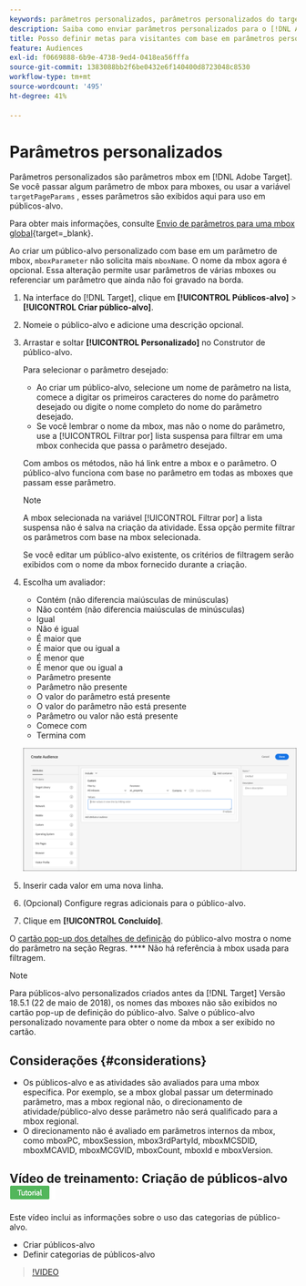 ```yaml
---
keywords: parâmetros personalizados, parâmetros personalizados do target, targetpageparams, parâmetros mbox de segmentação
description: Saiba como enviar parâmetros personalizados para o [!DNL Adobe Target] para uso em públicos-alvo.
title: Posso definir metas para visitantes com base em parâmetros personalizados?
feature: Audiences
exl-id: f0669888-6b9e-4738-9ed4-0418ea56fffa
source-git-commit: 1383088bb2f6be0432e6f140400d8723048c8530
workflow-type: tm+mt
source-wordcount: '495'
ht-degree: 41%

---
```


# Parâmetros personalizados

Parâmetros personalizados são parâmetros mbox em [!DNL Adobe Target]. Se você passar algum parâmetro de mbox para mboxes, ou usar a variável `targetPageParams` , esses parâmetros são exibidos aqui para uso em públicos-alvo.

Para obter mais informações, consulte [Envio de parâmetros para uma mbox global](https://experienceleague.corp.adobe.com/docs/target-dev/developer/client-side/global-mbox/pass-parameters-to-global-mbox.html){target=_blank}.

Ao criar um público-alvo personalizado com base em um parâmetro de mbox, `mboxParameter` não solicita mais `mboxName`. O nome da mbox agora é opcional. Essa alteração permite usar parâmetros de várias mboxes ou referenciar um parâmetro que ainda não foi gravado na borda.

1. Na interface do [!DNL Target], clique em **[!UICONTROL Públicos-alvo]** > **[!UICONTROL Criar público-alvo]**.
1. Nomeie o público-alvo e adicione uma descrição opcional.
1. Arrastar e soltar **[!UICONTROL Personalizado]** no Construtor de público-alvo.

   Para selecionar o parâmetro desejado:

   * Ao criar um público-alvo, selecione um nome de parâmetro na lista, comece a digitar os primeiros caracteres do nome do parâmetro desejado ou digite o nome completo do nome do parâmetro desejado.
   * Se você lembrar o nome da mbox, mas não o nome do parâmetro, use a [!UICONTROL Filtrar por] lista suspensa para filtrar em uma mbox conhecida que passa o parâmetro desejado.

   Com ambos os métodos, não há link entre a mbox e o parâmetro. O público-alvo funciona com base no parâmetro em todas as mboxes que passam esse parâmetro.

   >[!NOTE]
   >
   >A mbox selecionada na variável [!UICONTROL Filtrar por] a lista suspensa não é salva na criação da atividade. Essa opção permite filtrar os parâmetros com base na mbox selecionada.

   Se você editar um público-alvo existente, os critérios de filtragem serão exibidos com o nome da mbox fornecido durante a criação.

1. Escolha um avaliador:

   * Contém (não diferencia maiúsculas de minúsculas)
   * Não contém (não diferencia maiúsculas de minúsculas)
   * Igual
   * Não é igual
   * É maior que
   * É maior que ou igual a
   * É menor que
   * É menor que ou igual a
   * Parâmetro presente
   * Parâmetro não presente
   * O valor do parâmetro está presente
   * O valor do parâmetro não está presente
   * Parâmetro ou valor não está presente
   * Comece com
   * Termina com

   ![Público-alvo personalizado do parâmetro](assets/custom.png)

1. Inserir cada valor em uma nova linha.
1. (Opcional) Configure regras adicionais para o público-alvo.
1. Clique em **[!UICONTROL Concluído]**.

O [cartão pop-up dos detalhes de definição](/help/main/c-target/c-audiences/audiences.md#section_11B9C4A777E14D36BA1E925021945780) do público-alvo mostra o nome do parâmetro na seção Regras. **** Não há referência à mbox usada para filtragem.

>[!NOTE]
>
>Para públicos-alvo personalizados criados antes da [!DNL Target] Versão 18.5.1 (22 de maio de 2018), os nomes das mboxes não são exibidos no cartão pop-up de definição do público-alvo. Salve o público-alvo personalizado novamente para obter o nome da mbox a ser exibido no cartão.

## Considerações {#considerations}

* Os públicos-alvo e as atividades são avaliados para uma mbox específica. Por exemplo, se a mbox global passar um determinado parâmetro, mas a mbox regional não, o direcionamento de atividade/público-alvo desse parâmetro não será qualificado para a mbox regional.
* O direcionamento não é avaliado em parâmetros internos da mbox, como mboxPC, mboxSession, mbox3rdPartyId, mboxMCSDID, mboxMCAVID, mboxMCGVID, mboxCount, mboxId e mboxVersion.

## Vídeo de treinamento: Criação de públicos-alvo ![Selo do tutorial](/help/main/assets/tutorial.png)

Este vídeo inclui as informações sobre o uso das categorias de público-alvo.

* Criar públicos-alvo
* Definir categorias de públicos-alvo

>[!VIDEO](https://video.tv.adobe.com/v/17392)
